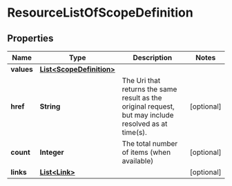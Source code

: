 
# ResourceListOfScopeDefinition

## Properties
Name | Type | Description | Notes
------------ | ------------- | ------------- | -------------
**values** | [**List&lt;ScopeDefinition&gt;**](ScopeDefinition.md) |  | 
**href** | **String** | The Uri that returns the same result as the original request,  but may include resolved as at time(s). |  [optional]
**count** | **Integer** | The total number of items (when available) |  [optional]
**links** | [**List&lt;Link&gt;**](Link.md) |  |  [optional]




